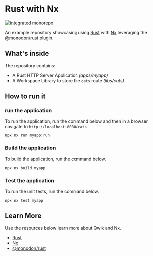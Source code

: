 # Rust with Nx

[![integrated monorepo](https://img.shields.io/static/v1?label=Nx%20setup&message=integrated%20monorepo&color=blue)](https://nx.dev/concepts/integrated-vs-package-based#integrated-repos)

An example repository showcasing using [Rust](https://www.rust-lang.org/) with [Nx](https://nx.dev) leveraging the [@monodon/rust](https://github.com/cammisuli/monodon/tree/main/packages/rust) plugin.

## What's inside

The repository contains:

- A Rust HTTP Server Application _(apps/myapp)_
- A Workspace Library to store the `cats` route _(libs/cats)_

## How to run it

### run the application

To run the application, run the command below and then in a browser navigate to `http://localhost:8080/cats`

```shell
npx nx run myapp:run
```

### Build the application

To build the application, run the command below.

```shell
npx nx build myapp
```

### Test the application

To run the unit tests, run the command below.

```shell
npx nx test myapp
```

## Learn More

Use the resources below learn more about Qwik and Nx.

- [Rust](https://www.rust-lang.org/)
- [Nx](https://nx.dev)
- [@monodon/rust](https://github.com/cammisuli/monodon/tree/main/packages/rust)
